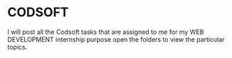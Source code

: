 # CODSOFT
I will post all the Codsoft tasks that are assigned to me for my WEB DEVELOPMENT internship purpose open the folders to view the particular topics.
